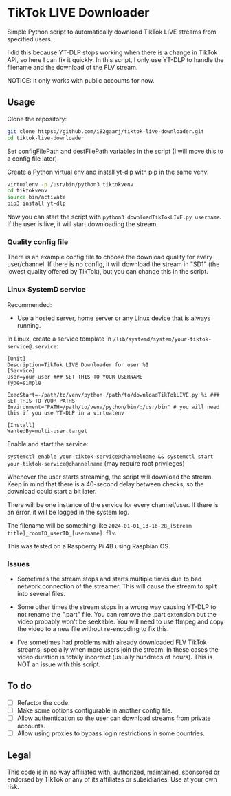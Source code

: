 # TikTok LIVE Downloader
Simple Python script to automatically download TikTok LIVE streams from specified users.

I did this because YT-DLP stops working when there is a change in TikTok API, so here I can fix it quickly. In this script, I only use YT-DLP to handle the filename and the download of the FLV stream.

NOTICE: It only works with public accounts for now.

<!--<div align="center">
  
![Python](https://img.shields.io/badge/python-3670A0?style=for-the-badge&logo=python&logoColor=ffdd54)
![GitHub last commit](https://img.shields.io/github/last-commit/i82gaarj/tiktok-live-downloader?style=for-the-badge)
![GitHub repo size](https://img.shields.io/github/repo-size/i82gaarj/tiktok-live-downloader?style=for-the-badge)
![GitHub code size in bytes](https://img.shields.io/github/languages/code-size/i82gaarj/tiktok-live-downloader?style=for-the-badge)

</div>-->

## Usage
Clone the repository:

```bash
git clone https://github.com/i82gaarj/tiktok-live-downloader.git
cd tiktok-live-downloader
```
Set configFilePath and destFilePath variables in the script (I will move this to a config file later)

Create a Python virtual env and install yt-dlp with pip in the same venv.
```bash
virtualenv -p /usr/bin/python3 tiktokvenv
cd tiktokvenv
source bin/activate
pip3 install yt-dlp
```

Now you can start the script with ```python3 downloadTikTokLIVE.py username```. If the user is live, it will start downloading the stream.

### Quality config file
There is an example config file to choose the download quality for every user/channel. If there is no config, it will download the stream in "SD1" (the lowest quality offered by TikTok), but you can change this in the script.

### Linux SystemD service
Recommended:
- Use a hosted server, home server or any Linux device that is always running.

In Linux, create a service template in ```/lib/systemd/system/your-tiktok-service@.service```:

```
[Unit]
Description=TikTok LIVE Downloader for user %I
[Service]
User=your-user ### SET THIS TO YOUR USERNAME
Type=simple

ExecStart=-/path/to/venv/python /path/to/downloadTikTokLIVE.py %i ### SET THIS TO YOUR PATHS
Environment="PATH=/path/to/venv/python/bin/:/usr/bin" # you will need this if you use YT-DLP in a virtualenv

[Install]
WantedBy=multi-user.target
```

Enable and start the service:

```systemctl enable your-tiktok-service@channelname && systemctl start your-tiktok-service@channelname``` (may require root privileges)

Whenever the user starts streaming, the script will download the stream. Keep in mind that there is a 40-second delay between checks, so the download could start a bit later.

There will be one instance of the service for every channel/user. If there is an error, it will be logged in the system log.

The filename will be something like ```2024-01-01_13-16-28_[Stream title]_roomID_userID_[username].flv```.

This was tested on a Raspberry Pi 4B using Raspbian OS.

### Issues

- Sometimes the stream stops and starts multiple times due to bad network connection of the streamer. This will cause the stream to split into several files.

- Some other times the stream stops in a wrong way causing YT-DLP to not rename the ".part" file. You can remove the .part extension but the video probably won't be seekable. You will need to use ffmpeg and copy the video to a new file without re-encoding to fix this.

- I've sometimes had problems with already downloaded FLV TikTok streams, specially when more users join the stream. In these cases the video duration is totally incorrect (usually hundreds of hours). This is NOT an issue with this script.

## To do
- [ ] Refactor the code.
- [ ] Make some options configurable in another config file.
- [ ] Allow authentication so the user can download streams from private accounts.
- [ ] Allow using proxies to bypass login restrictions in some countries.

## Legal
This code is in no way affiliated with, authorized, maintained, sponsored or endorsed by TikTok or any of its affiliates or subsidiaries. Use at your own risk.
